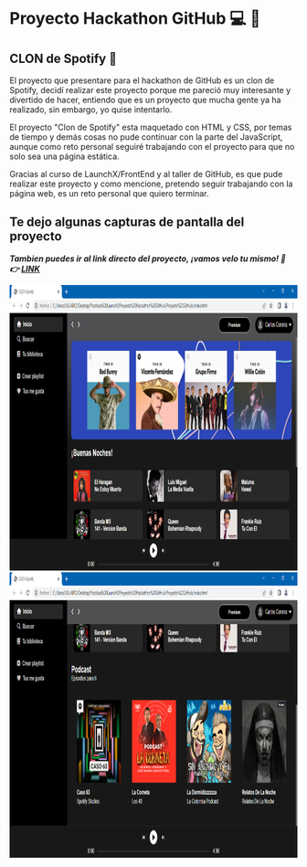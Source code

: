 # Proyecto Hackathon GitHub :computer: :rocket:
## CLON de Spotify :musical_note:
El proyecto que presentare para el hackathon de GitHub es un clon de Spotify, decidí realizar este proyecto
porque me pareció muy interesante y divertido de hacer, entiendo que es un proyecto que mucha gente ya ha realizado, sin embargo, yo quise intentarlo.

El proyecto "Clon de Spotify" esta maquetado con HTML y CSS, por temas de tiempo y demás cosas no pude continuar con la parte del JavaScript, aunque como reto personal seguiré trabajando con el proyecto para que no solo sea una página estática. 

Gracias al curso de LaunchX/FrontEnd y al taller de GitHub, es que pude realizar este proyecto y como mencione, pretendo seguir trabajando con la página web, es un reto personal que quiero terminar.

## Te dejo algunas capturas de pantalla del proyecto

***Tambien puedes ir al link directo del proyecto, ¡vamos velo tu mismo! :eyes: :point_right: [LINK](https://clondespotify.azurewebsites.net)***

<img src="./Image/sp1.PNG" alt="Inicio" height="500">
<img src="./Image/sp2.PNG" alt="Fin" height="500">